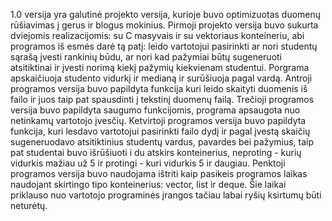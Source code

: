 1.0 versija yra galutinė projekto versija, kurioje buvo optimizuotas duomenų rūšiavimas į gerus ir blogus mokinius.
Pirmoji projekto versija buvo sukurta dviejomis realizacijomis: su C masyvais ir su vektoriaus konteineriu, abi programos iš esmės darė tą patį: leido vartotojui pasirinkti ar nori studentų sąrašą įvesti rankinių būdu, ar nori kad pažymiai būtų sugeneruoti atsitiktinai ir įvesti norimą kiekį pažymių kiekvienam studentui. Porgrama apskaičiuoja studento vidurkį ir medianą ir surūšiuoja pagal vardą.
Antroji programos versija buvo papildyta funkcija kuri leido skaityti duomenis iš failo ir juos taip pat spausdinti į tekstinį duomenų failą.
Trečioji programos versija buvo papildyta saugumo funkcijomis, programa apsaugota nuo netinkamų vartotojo įvesčių.
Ketvirtoji programos versija buvo papildyta funkcija, kuri lesdavo vartotojui pasirinkti failo dydį ir pagal įvestą skaičių sugeneruodavo atsitiktinius studentų vardus, pavardes bei pažymius, taip pat studentai buvo išrūšiuoti i du atskirs konteinerius, neproting - kurių vidurkis mažiau už 5 ir protingi - kuri vidurkis 5 ir daugiau.
Penktoji programos versija buvo naudojama ištriti kaip pasikeis programos laikas naudojant skirtingo tipo konteinerius: vector, list ir deque. Šie laikai priklauso nuo vartotojo programinės įrangos tačiau labai ryšių ksirtumų būti neturėtų.
